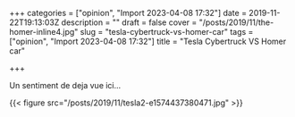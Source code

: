 +++
categories = ["opinion", "Import 2023-04-08 17:32"]
date = 2019-11-22T19:13:03Z
description = ""
draft = false
cover = "/posts/2019/11/the-homer-inline4.jpg"
slug = "tesla-cybertruck-vs-homer-car"
tags = ["opinion", "Import 2023-04-08 17:32"]
title = "Tesla Cybertruck VS Homer car"

+++

Un sentiment de deja vue ici...

{{< figure src="/posts/2019/11/tesla2-e1574437380471.jpg" >}}
